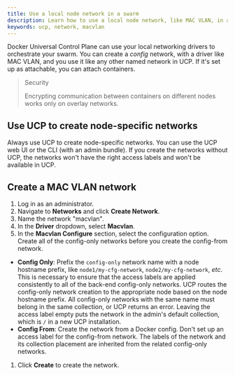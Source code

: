 ```yaml
---
title: Use a local node network in a swarm
description: Learn how to use a local node network, like MAC VLAN, in a UCP swarm.
keywords: ucp, network, macvlan
---
```

Docker Universal Control Plane can use your local networking drivers to orchestrate your swarm. You can create a *config* network, with a driver like MAC VLAN, and you use it like any other named network in UCP. If it's set up as attachable, you can attach containers.

> Security
> 
> Encrypting communication between containers on different nodes works only on overlay networks.

## Use UCP to create node-specific networks

Always use UCP to create node-specific networks. You can use the UCP web UI or the CLI (with an admin bundle). If you create the networks without UCP, the networks won't have the right access labels and won't be available in UCP.

## Create a MAC VLAN network

1. Log in as an administrator.
2. Navigate to **Networks** and click **Create Network**.
3. Name the network "macvlan".
4. In the **Driver** dropdown, select **Macvlan**.
5. In the **Macvlan Configure** section, select the configuration option. Create all of the config-only networks before you create the config-from network.

- **Config Only**: Prefix the `config-only` network name with a node hostname prefix, like `node1/my-cfg-network`, `node2/my-cfg-network`, *etc*. This is necessary to ensure that the access labels are applied consistently to all of the back-end config-only networks. UCP routes the config-only network creation to the appropriate node based on the node hostname prefix. All config-only networks with the same name must belong in the same collection, or UCP returns an error. Leaving the access label empty puts the network in the admin's default collection, which is `/` in a new UCP installation.
- **Config From**: Create the network from a Docker config. Don't set up an access label for the config-from network. The labels of the network and its collection placement are inherited from the related config-only networks.

1. Click **Create** to create the network.